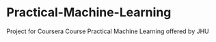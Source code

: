 Practical-Machine-Learning
==========================

Project for Coursera Course Practical Machine Learning offered by JHU
